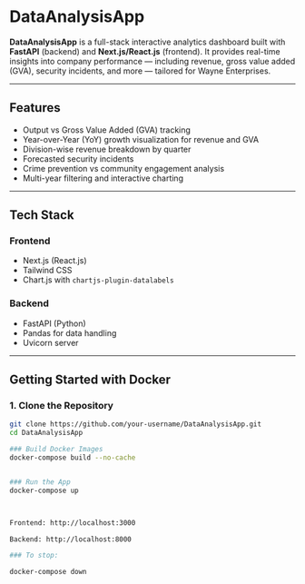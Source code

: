 # DataAnalysisApp

**DataAnalysisApp** is a full-stack interactive analytics dashboard built with **FastAPI** (backend) and **Next.js/React.js** (frontend). It provides real-time insights into company performance — including revenue, gross value added (GVA), security incidents, and more — tailored for Wayne Enterprises.

---

## Features

- Output vs Gross Value Added (GVA) tracking  
- Year-over-Year (YoY) growth visualization for revenue and GVA  
- Division-wise revenue breakdown by quarter  
- Forecasted security incidents  
- Crime prevention vs community engagement analysis  
- Multi-year filtering and interactive charting  

---

## Tech Stack

### Frontend
- Next.js (React.js)  
- Tailwind CSS  
- Chart.js with `chartjs-plugin-datalabels`  

### Backend
- FastAPI (Python)  
- Pandas for data handling  
- Uvicorn server  

---

## Getting Started with Docker

### 1. Clone the Repository

```bash
git clone https://github.com/your-username/DataAnalysisApp.git
cd DataAnalysisApp

### Build Docker Images
docker-compose build --no-cache


### Run the App
docker-compose up



Frontend: http://localhost:3000

Backend: http://localhost:8000

### To stop:

docker-compose down